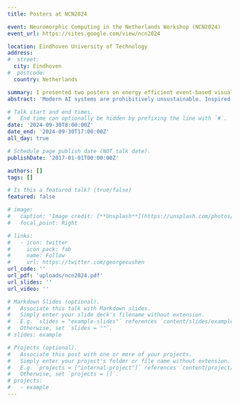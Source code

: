 ```yaml
---
title: Posters at NCN2024

event: Neuromorphic Computing in the Netherlands Workshop (NCN2024)
event_url: https://sites.google.com/view/ncn2024

location: Eindhoven University of Technology
address:
#  street: 
  city: Eindhoven
#  postcode: 
  country: Netherlands

summary: I presented two posters on energy efficient event-based visual processing and neuromorphic computing at NCN 2024.
abstract: 'Modern AI systems are prohibitively unsustainable. Inspired by our brains, neuromorphic computing promises low-latency and energyefficient neural network processing. Yet, current neuromorphic solutions still struggle to rival conventional deep learning accelerators’ performance and area efficiency in practical applications. In this encore abstract, we present our published work [8] on explorations of optimizing sparse event-based neural network inference on SENECA, a scalable and flexible neuromorphic architecture. We introduce the event-driven depth-first convolution to increase area efficiency and latency in convolutional neural networks (CNNs) on the neuromorphic processor. We benchmarked our optimized solution on sensor fusion, digit recognition, and high-resolution object detection tasks, and showed significant improvements in energy, latency, and area, compared with other state-ofthe-art large-scale neuromorphic processors. To extend our published results, we performed energy-efficient event-based optical flow prediction using our proposed methods on the neuromorphic processor. The extension study shows that sparsely activated artificial neural networks can achieve the same level of efficiency as spiking neural networks.'

# Talk start and end times.
#   End time can optionally be hidden by prefixing the line with `#`.
date: '2024-09-30T8:00:00Z'
date_end: '2024-09-30T17:00:00Z'
all_day: true

# Schedule page publish date (NOT talk date).
publishDate: '2017-01-01T00:00:00Z'

authors: []
tags: []

# Is this a featured talk? (true/false)
featured: false

# image:
#   caption: 'Image credit: [**Unsplash**](https://unsplash.com/photos/bzdhc5b3Bxs)'
#   focal_point: Right

# links:
#   - icon: twitter
#     icon_pack: fab
#     name: Follow
#     url: https://twitter.com/georgecushen
url_code: ''
url_pdf: 'uploads/ncn2024.pdf'
url_slides: ''
url_video: ''

# Markdown Slides (optional).
#   Associate this talk with Markdown slides.
#   Simply enter your slide deck's filename without extension.
#   E.g. `slides = "example-slides"` references `content/slides/example-slides.md`.
#   Otherwise, set `slides = ""`.
# slides: example

# Projects (optional).
#   Associate this post with one or more of your projects.
#   Simply enter your project's folder or file name without extension.
#   E.g. `projects = ["internal-project"]` references `content/project/deep-learning/index.md`.
#   Otherwise, set `projects = []`.
# projects:
#   - example
---
```


<!-- {{% callout note %}}
Click on the **Slides** button above to view the built-in slides feature.
{{% /callout %}}

Slides can be added in a few ways:

- **Create** slides using Wowchemy's [_Slides_](https://wowchemy.com/docs/managing-content/#create-slides) feature and link using `slides` parameter in the front matter of the talk file
- **Upload** an existing slide deck to `static/` and link using `url_slides` parameter in the front matter of the talk file
- **Embed** your slides (e.g. Google Slides) or presentation video on this page using [shortcodes](https://wowchemy.com/docs/writing-markdown-latex/).

Further event details, including [page elements](https://wowchemy.com/docs/writing-markdown-latex/) such as image galleries, can be added to the body of this page. -->
